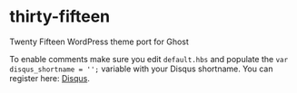 # thirty-fifteen
Twenty Fifteen WordPress theme port for Ghost

To enable comments make sure you edit `default.hbs` and populate the `var disqus_shortname = '';` variable with your Disqus shortname. You can register here: [Disqus](http://disqus.com/).
